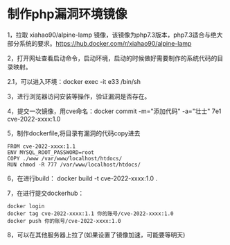 # 制作php漏洞环境镜像


1，拉取 xiahao90/alpine-lamp 镜像，该镜像为php7.3版本，php7.3适合与绝大部分系统的要求。https://hub.docker.com/r/xiahao90/alpine-lamp

2，打开网址查看启动命令，启动环境，启动的时候做好需要制作的系统代码的目录映射。

2.1，可以进入环境：docker exec -it e33 /bin/sh

3，进行浏览器访问安装等操作，验证漏洞是否存在。

4，提交一次镜像，用cve命名：docker commit -m="添加代码" -a="壮士" 7e1 cve-2022-xxxx:1.0

5，制作dockerfile,将目录有漏洞的代码copy进去
```
FROM cve-2022-xxxx:1.1
ENV MYSQL_ROOT_PASSWORD=root
COPY ./www /var/www/localhost/htdocs/
RUN chmod -R 777 /var/www/localhost/htdocs/
```
6，在进行build： docker build -t cve-2022-xxxx:1.0 .

7，在进行提交dockerhub：
```
docker login
docker tag cve-2022-xxxx:1.1 你的账号/cve-2022-xxxx:1.0
docker push 你的账号/cve-2022-xxxx:1.0
```
8，可以在其他服务器上拉了(如果设置了镜像加速，可能要等明天)
